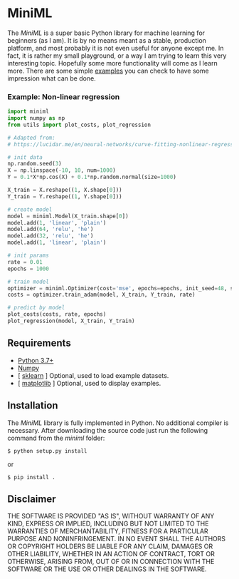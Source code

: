 # MiniML

The *MiniML* is a super basic Python library for machine learning for beginners (as I am). It is by no means meant as a
stable, production platform, and most probably it is not even useful for anyone except me. In fact, it is rather my
small playground, or a way I am trying to learn this very interesting topic. Hopefully some more functionality will come
as I learn more. There are some simple [examples](https://github.com/xxao/miniml/tree/master/examples) you can check to
have some impression what can be done.

### Example: Non-linear regression

```python
import miniml
import numpy as np
from utils import plot_costs, plot_regression

# Adapted from:
# https://lucidar.me/en/neural-networks/curve-fitting-nonlinear-regression/

# init data
np.random.seed(3)
X = np.linspace(-10, 10, num=1000)
Y = 0.1*X*np.cos(X) + 0.1*np.random.normal(size=1000)

X_train = X.reshape((1, X.shape[0]))
Y_train = Y.reshape((1, Y.shape[0]))

# create model
model = miniml.Model(X_train.shape[0])
model.add(1, 'linear', 'plain')
model.add(64, 'relu', 'he')
model.add(32, 'relu', 'he')
model.add(1, 'linear', 'plain')

# init params
rate = 0.01
epochs = 1000

# train model
optimizer = miniml.Optimizer(cost='mse', epochs=epochs, init_seed=48, store=10, verbose=200)
costs = optimizer.train_adam(model, X_train, Y_train, rate)

# predict by model
plot_costs(costs, rate, epochs)
plot_regression(model, X_train, Y_train)

```

## Requirements

- [Python 3.7+](https://www.python.org)
- [Numpy](https://pypi.org/project/numpy/)
- [ [sklearn](https://scikit-learn.org/stable/) ] Optional, used to load example datasets.
- [ [matplotlib](https://pypi.org/project/matplotlib/) ] Optional, used to display examples.


## Installation

The *MiniML* library is fully implemented in Python. No additional compiler is necessary. After downloading the source
code just run the following command from the *miniml* folder:

```$ python setup.py install```

or

```$ pip install .```


## Disclaimer

THE SOFTWARE IS PROVIDED "AS IS", WITHOUT WARRANTY OF ANY KIND, EXPRESS OR
IMPLIED, INCLUDING BUT NOT LIMITED TO THE WARRANTIES OF MERCHANTABILITY,
FITNESS FOR A PARTICULAR PURPOSE AND NONINFRINGEMENT. IN NO EVENT SHALL THE
AUTHORS OR COPYRIGHT HOLDERS BE LIABLE FOR ANY CLAIM, DAMAGES OR OTHER
LIABILITY, WHETHER IN AN ACTION OF CONTRACT, TORT OR OTHERWISE, ARISING FROM,
OUT OF OR IN CONNECTION WITH THE SOFTWARE OR THE USE OR OTHER DEALINGS IN THE
SOFTWARE.
